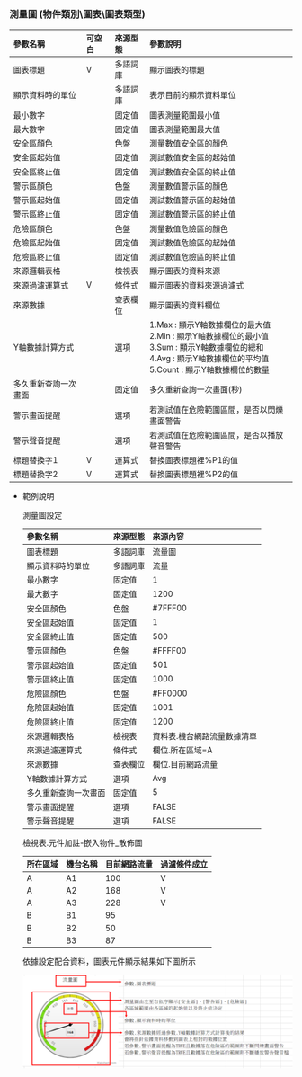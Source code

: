 ### <div id="chart-gaugechart">測量圖 <path>(物件類別\圖表\圖表類型)</div>

| 參數名稱        | 可空白	  	  | 來源型態	   | 參數說明	    |
|:------------- |:------------- |:------------- |:------------- |
| 圖表標題	| V	| 多語詞庫	| 顯示圖表的標題| 
| 顯示資料時的單位	| 	| 多語詞庫	| 表示目前的顯示資料單位| 
| 最小數字	| 	| 固定值	| 圖表測量範圍最小值| 
| 最大數字	| 	| 固定值	| 圖表測量範圍最大值| 
| 安全區顏色	| 	| 色盤	| 測量數值安全區的顏色| 
| 安全區起始值	| 	| 固定值	| 測試數值安全區的起始值| 
| 安全區終止值	| 	| 固定值	| 測試數值安全區的終止值| 
| 警示區顏色	| 	| 色盤	| 測量數值警示區的顏色| 
| 警示區起始值	| 	| 固定值	| 測試數值警示區的起始值| 
| 警示區終止值	| 	| 固定值	| 測試數值警示區的終止值| 
| 危險區顏色	| 	| 色盤	| 測量數值危險區的顏色| 
| 危險區起始值	| 	| 固定值	| 測試數值危險區的起始值| 
| 危險區終止值	| 	| 固定值	| 測試數值危險區的終止值| 
| 來源邏輯表格	| 	| 檢視表	| 顯示圖表的資料來源| 
| 來源過濾運算式	| V	| 條件式	| 顯示圖表的資料來源過濾式| 
| 來源數據		| | 查表欄位	| 顯示圖表的資料欄位| 
| Y軸數據計算方式	| 	| 選項	| 1.Max : 顯示Y軸數據欄位的最大值<br>2.Min : 顯示Y軸數據欄位的最小值<br>3.Sum : 顯示Y軸數據欄位的總和<br>4.Avg : 顯示Y軸數據欄位的平均值<br>5.Count : 顯示Y軸數據欄位的數量| 
| 多久重新查詢一次畫面	| 	| 固定值	| 多久重新查詢一次畫面(秒)| 
| 警示畫面提醒	| 	| 選項	| 若測試值在危險範圍區間，是否以閃爍畫面警告| 
| 警示聲音提醒	| 	| 選項	| 若測試值在危險範圍區間，是否以播放聲音警告| 
| 標題替換字1	| V	| 運算式	| 替換圖表標題裡%P1的值| 
| 標題替換字2	| V	| 運算式	| 替換圖表標題裡%P2的值| 


* 範例說明

    測量圖設定

    | 參數名稱	| 來源型態	| 來源內容| 
    |:------------- |:------------- |:------------- |
    | 圖表標題	| 多語詞庫	| 流量圖| 
    | 顯示資料時的單位		| 多語詞庫	| 流量| 
    | 最小數字		| 固定值	| 1| 
    | 最大數字		| 固定值	| 1200| 
    | 安全區顏色	| 	色盤	| #7FFF00| 
    | 安全區起始值	| 	固定值	| 1| 
    | 安全區終止值	| 	固定值	| 500| 
    | 警示區顏色	| 	色盤	| #FFFF00| 
    | 警示區起始值	| 	固定值	| 501| 
    | 警示區終止值	| 	固定值	| 1000| 
    | 危險區顏色	| 	色盤	| #FF0000| 
    | 危險區起始值	| 	固定值	| 1001| 
    | 危險區終止值	| 	固定值	| 1200| 
    | 來源邏輯表格	| 	檢視表	| 資料表.機台網路流量數據清單| 
    | 來源過濾運算式| 	條件式	| 欄位.所在區域=A| 
    | 來源數據		| 查表欄位	| 欄位.目前網路流量| 
    | Y軸數據計算方式	| 	選項	| Avg| 
    | 多久重新查詢一次畫面	| 	固定值	| 5| 
    | 警示畫面提醒		| 選項	| FALSE| 
    | 警示聲音提醒		| 選項	| FALSE| 

    檢視表.元件加註-嵌入物件_散佈圖

    | 所在區域	| 機台名稱	| 目前網路流量	| 過濾條件成立
    |:------------- |:------------- |:------------- |:------------- |
    | A	| A1	| 100| V|
    | A	| A2	| 168| V|
    | A	| A3	| 228| V|
    | B	| B1	| 95| |
    | B	| B2	| 50| |
    | B	| B3	| 87| |

    依據設定配合資料，圖表元件顯示結果如下圖所示

    ![Alt gaugechart1](./img/gaugechart1.png)